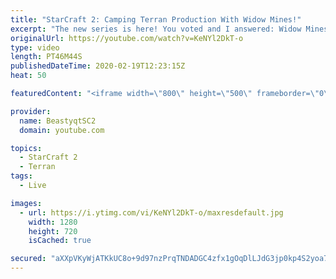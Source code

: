 ```yaml
---
title: "StarCraft 2: Camping Terran Production With Widow Mines!"
excerpt: "The new series is here! You voted and I answered: Widow Mines & Ravens to Grandmaster has arrived!  #WidowMineRaven #Beastyqt #StarCraft2 #SC2  Feel free to let me know if you have any suggestions for future videos. I hope you guys enjoy this one!  Check out my stream on Twitch if you enjoy my YouTube"
originalUrl: https://youtube.com/watch?v=KeNYl2DkT-o
type: video
length: PT46M44S
publishedDateTime: 2020-02-19T12:23:15Z
heat: 50

featuredContent: "<iframe width=\"800\" height=\"500\" frameborder=\"0\" src=\"https://www.youtube.com/embed/KeNYl2DkT-o\" allow=\"accelerometer; autoplay; encrypted-media; gyroscope; picture-in-picture\" allowfullscreen></iframe>"

provider:
  name: BeastyqtSC2
  domain: youtube.com

topics:
  - StarCraft 2
  - Terran
tags:
  - Live

images:
  - url: https://i.ytimg.com/vi/KeNYl2DkT-o/maxresdefault.jpg
    width: 1280
    height: 720
    isCached: true

secured: "aXXpVKyWjATKkUC8o+9d97nzPrqTNDADGC4zfx1gOqDlLJdG3jp0kp4S2yoa7ldydAjvWkSNAESZihV0LsYwVHp0H3e033E6wDXnw9jn+PQSDhSHtLU0qD4nIs4uG2XZuRmB3y+iE+42FJnw74qbAHam+qrFpNpcacerO2Z4oK+YPGhw0JgafFUVGhjvMqHL2MWddDA+D/bw5fxbxxIFLIPEbU0C+Xq9KadFqiXf8XYJ8JGjlJdbdY2frA2PmsForrt5+Amh6nJleZ8bv+lZb6ICN0HhAlcjpsU9A5XVruakBeuxU9l5WGs5mhCw2QxqZuIGJ+ypX7dm2kKKH6D/LlCO1qAvK43hIx95J5WUS+beApQeNBZrI9/Mjz1IpaMgIPUmzoUOEJ1+1/T51TGU3Zarcysuc+9U2epFmTc1mME=;8uESH7oLhhCsRg//TUdkXg=="
---
```


